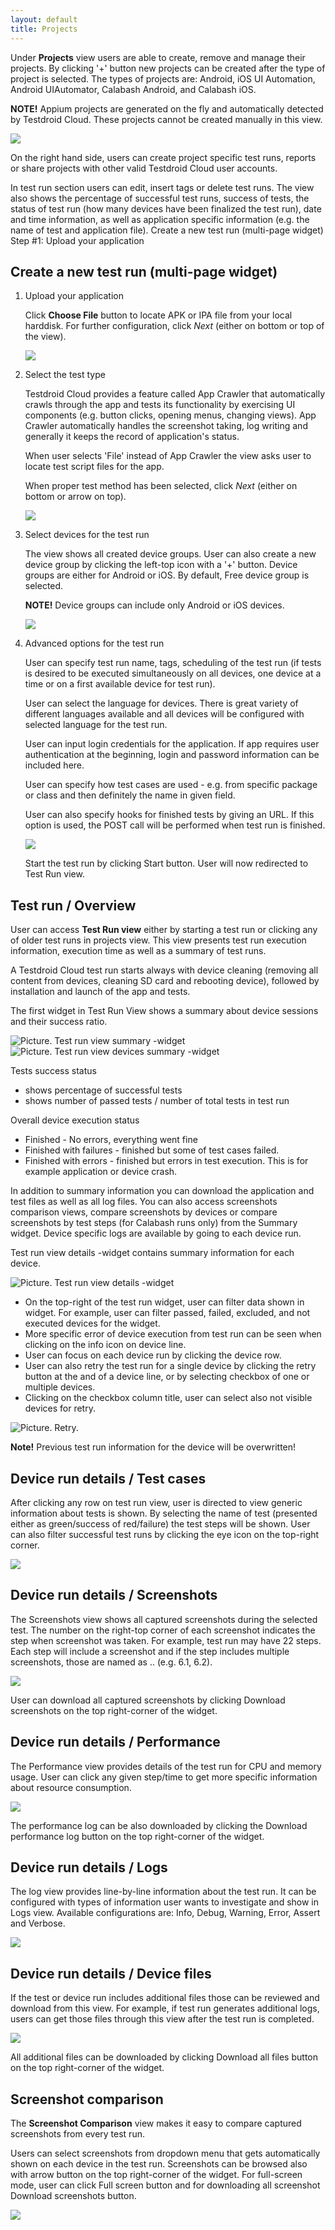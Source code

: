 ```yaml
---
layout: default
title: Projects
---
```



Under **Projects** view users are able to create, remove and manage their
projects.  By clicking '+' button new projects can be created after
the type of project is selected. The types of projects are: Android,
iOS UI Automation, Android UIAutomator, Calabash Android, and Calabash
iOS.

**NOTE!** Appium projects are generated on the fly and automatically
detected by Testdroid Cloud. These projects cannot be created manually
in this view.

![]({{site.github.url}}/assets/user-manuals/projects_projects.png)

On the right hand side, users can create project specific test runs,
reports or share projects with other valid Testdroid Cloud user
accounts.
 
In test run section users can edit, insert tags or delete test
runs. The view also shows the percentage of successful test runs,
success of tests, the status of test run (how many devices have been
finalized the test run), date and time information, as well as
application specific information (e.g. the name of test and
application file).  Create a new test run (multi-page widget) Step #1:
Upload your application

## Create a new test run (multi-page widget)

1. Upload your application

	Click **Choose File** button to locate APK or IPA file from your
  	local harddisk. For further configuration, click *Next* (either
  	on bottom or top of the view).

	![]({{site.github.url}}/assets/user-manuals/projects_choose_file.png)
	

1. Select the test type

   Testdroid Cloud provides a feature called App Crawler that
   automatically crawls through the app and tests its functionality by
   exercising UI components (e.g. button clicks, opening menus,
   changing views). App Crawler automatically handles the screenshot
   taking, log writing and generally it keeps the record of
   application's status.

   When user selects 'File' instead of App Crawler the view asks
   user to locate test script files for the app.

   When proper test method has been selected, click *Next* (either
   on bottom or arrow on top).

   ![]({{site.github.url}}/assets/user-manuals/projects_choose_file_2.png)

1. Select devices for the test run
 
	The view shows all created device groups. User can also create
	a new device group by clicking the left-top icon with a '+'
	button. Device groups are either for Android or iOS. By
	default, Free device group is selected.
 
	**NOTE!** Device groups can include only Android or iOS devices.

	![]({{site.github.url}}/assets/user-manuals/projects_device_groups.png)

1. Advanced options for the test run

   User can specify test run name, tags, scheduling of the test run
   (if tests is desired to be executed simultaneously on all devices,
   one device at a time or on a first available device for test run).

   User can select the language for devices. There is great variety of
   different languages available and all devices will be configured
   with selected language for the test run.

   User can input login credentials for the application. If app
   requires user authentication at the beginning, login and password
   information can be included here.

   User can specify how test cases are used - e.g. from specific
   package or class and then definitely the name in given field.

   User can also specify hooks for finished tests by giving an URL. If
   this option is used, the POST call will be performed when test run
   is finished.

   ![]({{site.github.url}}/assets/user-manuals/projects_advanced_options.png)


   Start the test run by clicking Start button. User will now
   redirected to Test Run view.

## Test run / Overview

User can access **Test Run view** either by starting a test run or
clicking any of older test runs in projects view. This view presents
test run execution information, execution time as well as a summary of
test runs.

A Testdroid Cloud test run starts always with device cleaning
(removing all content from devices, cleaning SD card and rebooting
device), followed by installation and launch of the app and tests.

The first widget in Test Run View shows a summary about device sessions and their success ratio.

![Picture. Test run view summary -widget]({{site.github.url}}/assets/user-manuals/projects_run_overview.png) ![Picture. Test run view devices summary -widget]({{site.github.url}}/assets/user-manuals/projects_run_overview-device.png)

Tests success status

* shows percentage of successful tests
* shows number of passed tests / number of total tests in test run

Overall device execution status

* Finished - No errors, everything went fine
* Finished with failures - finished but some of test cases failed.
* Finished with errors - finished but errors in test execution. This
  is for example application or device crash.

In addition to summary information you can download the application
and test files as well as all log files. You can also access
screenshots comparison views, compare screenshots by devices or
compare screenshots by test steps (for Calabash runs only) from the
Summary widget. Device specific logs are available by going to each
device run.

Test run view details -widget contains summary information for each device.

![Picture. Test run view details -widget]({{site.github.url}}/assets/user-manuals/projects_run_details.png)

* On the top-right of the test run widget, user can filter data shown in
widget. For example, user can filter passed, failed, excluded, and not
executed devices for the widget. 
* More specific error of device execution from test run can be seen when clicking on the info icon on
device line. 
* User can focus on each device run by clicking the device
row. 
* User can also retry the test run for a single device by clicking
the retry button at the and of a device line, or by selecting checkbox
of one or multiple devices. 
* Clicking on the checkbox column title,
user can select also not visible devices for retry.

![Picture. Retry.]({{site.github.url}}/assets/user-manuals/projects_retry_listed.png)

**Note!** Previous test run information for the device will be
  overwritten!
 
## Device run details / Test cases
 
After clicking any row on test run view, user is directed to view
generic information about tests is shown. By selecting the name of
test (presented either as green/success of red/failure) the test steps
will be shown. User can also filter successful test runs by clicking
the eye icon on the top-right corner.

![]({{site.github.url}}/assets/user-manuals/projects_test_steps.png)

## Device run details / Screenshots
 
The Screenshots view shows all captured screenshots during the
selected test. The number on the right-top corner of each screenshot
indicates the step when screenshot was taken. For example, test run
may have 22 steps. Each step will include a screenshot and if the step
includes multiple screenshots, those are named as <number of
step>.<sub-number>.  (e.g. 6.1, 6.2).

![]({{site.github.url}}/assets/user-manuals/projects_run_details_screenshots.png)

User can download all captured screenshots by clicking Download
screenshots on the top right-corner of the widget.

## Device run details / Performance
 
The Performance view provides details of the test run for CPU and
memory usage.  User can click any given step/time to get more specific
information about resource consumption.

![]({{site.github.url}}/assets/user-manuals/projects_run_details_performance.png)

The performance log can be also downloaded by clicking the Download
performance log button on the top right-corner of the widget.


## Device run details / Logs

The log view provides line-by-line information about the test run. It
can be configured with types of information user wants to investigate
and show in Logs view. Available configurations are: Info, Debug,
Warning, Error, Assert and Verbose.

![]({{site.github.url}}/assets/user-manuals/projects_run_details_logs.png)

## Device run details / Device files
 
If the test or device run includes additional files those can be
reviewed and download from this view. For example, if test run
generates additional logs, users can get those files through this view
after the test run is completed.

![]({{site.github.url}}/assets/user-manuals/projects_run_details_device_files.png)

All additional files can be downloaded by clicking Download all files
button on the top right-corner of the widget.
 
## Screenshot comparison

The **Screenshot Comparison** view makes it easy to compare captured
screenshots from every test run.
 
Users can select screenshots from dropdown menu that gets
automatically shown on each device in the test run. Screenshots can be
browsed also with arrow button on the top right-corner of the
widget. For full-screen mode, user can click Full screen button and
for downloading all screenshot Download screenshots button.

![]({{site.github.url}}/assets/user-manuals/projects_run_details_sc_comparision.png)
